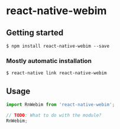 # react-native-webim

## Getting started

`$ npm install react-native-webim --save`

### Mostly automatic installation

`$ react-native link react-native-webim`

## Usage
```javascript
import RnWebim from 'react-native-webim';

// TODO: What to do with the module?
RnWebim;
```
